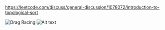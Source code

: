 https://leetcode.com/discuss/general-discussion/1078072/introduction-to-topological-sort

![Drag Racing](https://user-images.githubusercontent.com/56770390/139316960-dc9b3243-fbfb-467c-aa3b-c0fbbf8b1cfc.png)
![Alt text](leetcode/leetcode_my_owntag/graph/topological_sort/Graph_topological_sort_tag.png?raw=true "![Graph_topological_sort_tag](https://user-images.githubusercontent.com/56770390/139316960-dc9b3243-fbfb-467c-aa3b-c0fbbf8b1cfc.png)
Optional Title")

